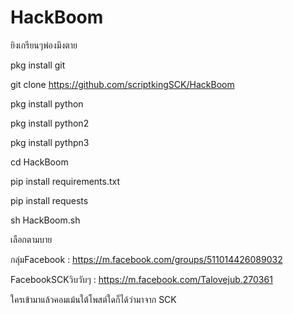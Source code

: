 # HackBoom
ยิงเกรียนๆพ่องมึงตาย


pkg install git

git clone https://github.com/scriptkingSCK/HackBoom

pkg install python


pkg install python2


pkg install pythpn3 



cd HackBoom


pip  install requirements.txt

pip install requests

sh HackBoom.sh

เลือกตามบาย


กลุ่มFacebook : https://m.facebook.com/groups/511014426089032


FacebookSCKวิบวับๆ : https://m.facebook.com/Talovejub.270361


ใครเข้ามาแล้วคอมเม้นใต้โพสต์ใดก็ได้ว่ามาจาก SCK
